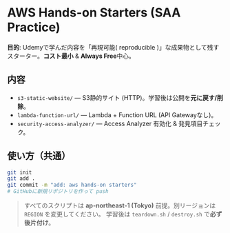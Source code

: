 # AWS Hands-on Starters (SAA Practice)

**目的**: Udemyで学んだ内容を「再現可能( reproducible )」な成果物として残すスターター。**コスト最小** & **Always Free**中心。

## 内容
- `s3-static-website/` — S3静的サイト (HTTP)。学習後は公開を**元に戻す/削除**。
- `lambda-function-url/` — Lambda + Function URL (API Gatewayなし)。
- `security-access-analyzer/` — Access Analyzer 有効化 & 発見項目チェック。

## 使い方（共通）
```bash
git init
git add .
git commit -m "add: aws hands-on starters"
# GitHubに新規リポジトリを作って push
```
> すべてのスクリプトは **ap-northeast-1 (Tokyo)** 前提。別リージョンは `REGION` を変更してください。
> 学習後は `teardown.sh` / `destroy.sh` で**必ず後片付け**。
